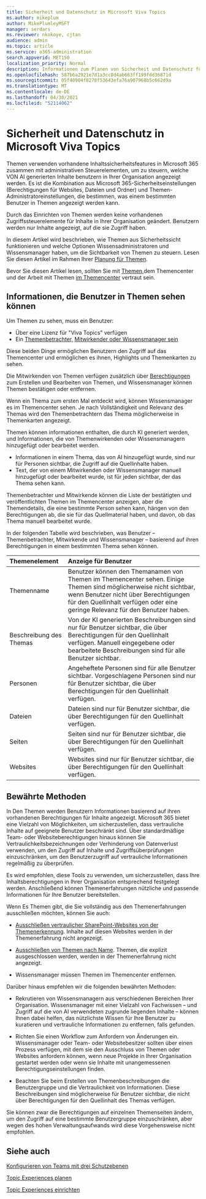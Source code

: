 ```yaml
---
title: Sicherheit und Datenschutz in Microsoft Viva Topics
ms.author: mikeplum
author: MikePlumleyMSFT
manager: serdars
ms.reviewer: nkokoye, cjtan
audience: admin
ms.topic: article
ms.service: o365-administration
search.appverid: MET150
localization_priority: Normal
description: Informationen zum Planen von Sicherheit und Datenschutz für Microsoft Viva Topics
ms.openlocfilehash: 587b6a2921e7d1a3cc8d4ab663ff199fdd36871d
ms.sourcegitcommit: 05f40904f8278f53643efa76a907968b5c662d9a
ms.translationtype: MT
ms.contentlocale: de-DE
ms.lasthandoff: 04/30/2021
ms.locfileid: "52114062"
---
```

# <a name="microsoft-viva-topics-security-and-privacy"></a>Sicherheit und Datenschutz in Microsoft Viva Topics

Themen verwenden vorhandene Inhaltssicherheitsfeatures in Microsoft 365 zusammen mit administrativen Steuerelementen, um zu steuern, welche VON AI generierten Inhalte benutzern in Ihrer Organisation angezeigt werden. Es ist die Kombination aus Microsoft 365-Sicherheitseinstellungen (Berechtigungen für Websites, Dateien und Ordner) und Themen-Administratoreinstellungen, die bestimmen, was einem bestimmten Benutzer in Themen angezeigt werden kann.

Durch das Einrichten von Themen werden keine vorhandenen Zugriffssteuerelemente für Inhalte in Ihrer Organisation geändert. Benutzern werden nur Inhalte angezeigt, auf die sie Zugriff haben.

In diesem Artikel wird beschrieben, wie Themen aus Sicherheitssicht funktionieren und welche Optionen Wissensadministratoren und Wissensmanager haben, um die Sichtbarkeit von Themen zu steuern. Lesen Sie diesen Artikel im Rahmen Ihrer [Planung für Themen](plan-topic-experiences.md).

Bevor Sie diesen Artikel lesen, [](topic-center-overview.md)sollten Sie mit [Themen,](topic-experiences-overview.md)dem Themencenter und der Arbeit mit Themen [im Themencenter](manage-topics.md) vertraut sein.

## <a name="what-users-can-see-in-topics"></a>Informationen, die Benutzer in Themen sehen können

Um Themen zu sehen, muss ein Benutzer:

- Über eine Lizenz für "Viva Topics" verfügen
- Ein [Themenbetrachter,](topic-experiences-knowledge-rules.md#change-who-can-see-topics-in-your-organization) [Mitwirkender oder Wissensmanager sein](topic-experiences-user-permissions.md)

Diese beiden Dinge ermöglichen Benutzern den Zugriff auf das Themencenter und ermöglichen es ihnen, Highlights und Themenkarten zu sehen.

Die Mitwirkenden von Themen verfügen zusätzlich über [Berechtigungen](topic-experiences-user-permissions.md) zum Erstellen und Bearbeiten von Themen, und Wissensmanager können Themen bestätigen oder entfernen.

Wenn ein Thema zum ersten Mal entdeckt wird, können Wissensmanager es im Themencenter sehen. Je nach Vollständigkeit und Relevanz des Themas wird den Themenbetrachtern das Thema möglicherweise in Themenkarten angezeigt.

Themen können informationen enthalten, die durch KI generiert werden, und Informationen, die von Themenwirkenden oder Wissensmanagern hinzugefügt oder bearbeitet werden.

- Informationen in einem Thema, das von AI hinzugefügt wurde, sind nur für Personen sichtbar, die Zugriff auf die Quellinhalte haben.
- Text, der von einem Mitwirkenden oder Wissensmanager manuell hinzugefügt oder bearbeitet wurde, ist für jeden sichtbar, der das Thema sehen kann.

Themenbetrachter und Mitwirkende können die Liste der bestätigten und veröffentlichten Themen im Themencenter anzeigen, aber die Themendetails, die eine bestimmte Person sehen kann, hängen von den Berechtigungen ab, die sie für das Quellmaterial haben, und davon, ob das Thema manuell bearbeitet wurde.

In der folgenden Tabelle wird beschrieben, was Benutzer – Themenbetrachter, Mitwirkende und Wissensmanager – basierend auf ihren Berechtigungen in einem bestimmten Thema sehen können.

|Themenelement|Anzeige für Benutzer|
|:---------|:------------------|
|Themenname|Benutzer können den Themanamen von Themen im Themencenter sehen. Einige Themen sind möglicherweise nicht sichtbar, wenn Benutzer nicht über Berechtigungen für den Quellinhalt verfügen oder eine geringe Relevanz für den Benutzer haben.|
|Beschreibung des Themas|Von der KI generierten Beschreibungen sind nur für Benutzer sichtbar, die über Berechtigungen für den Quellinhalt verfügen. Manuell eingegebene oder bearbeitete Beschreibungen sind für alle Benutzer sichtbar.|
|Personen|Angeheftete Personen sind für alle Benutzer sichtbar. Vorgeschlagene Personen sind nur für Benutzer sichtbar, die über Berechtigungen für den Quellinhalt verfügen.|
|Dateien|Dateien sind nur für Benutzer sichtbar, die über Berechtigungen für den Quellinhalt verfügen.|
|Seiten|Seiten sind nur für Benutzer sichtbar, die über Berechtigungen für den Quellinhalt verfügen.|
|Websites|Websites sind nur für Benutzer sichtbar, die über Berechtigungen für den Quellinhalt verfügen.|

## <a name="best-practices"></a>Bewährte Methoden

In Den Themen werden Benutzern Informationen basierend auf ihren vorhandenen Berechtigungen für Inhalte angezeigt. Microsoft 365 bietet eine Vielzahl von Möglichkeiten, um sicherzustellen, dass vertrauliche Inhalte auf geeignete Benutzer beschränkt sind. Über standardmäßige Team- oder [](../compliance/sensitivity-labels.md) Websiteberechtigungen hinaus können Sie Vertraulichkeitsbezeichnungen oder Verhinderung von Datenverlust verwenden, um den Zugriff auf Inhalte und Zugriffsüberprüfungen einzuschränken, um den Benutzerzugriff auf vertrauliche Informationen regelmäßig zu überprüfen. [](../compliance/dlp-learn-about-dlp.md) [](/azure/active-directory/governance/access-reviews-overview)

Es wird empfohlen, diese Tools zu verwenden, um sicherzustellen, dass Ihre Inhaltsberechtigungen in Ihrer Organisation entsprechend festgelegt werden. Anschließend können Themenerfahrungen nützliche und passende Informationen für Ihre Benutzer bereitstellen.

Wenn Es Themen gibt, die Sie vollständig aus den Themenerfahrungen ausschließen möchten, können Sie auch:

- [Ausschließen vertraulicher SharePoint-Websites von der Themenerkennung](topic-experiences-discovery.md#select-sharepoint-topic-sources). Inhalte auf diesen Websites werden in der Themenerfahrung nicht angezeigt.

- [Ausschließen von Themen nach Name](topic-experiences-discovery.md#exclude-topics-by-name). Themen, die explizit ausgeschlossen werden, werden in der Themenerfahrung nicht angezeigt.

- Wissensmanager müssen Themen im Themencenter entfernen.

Darüber hinaus empfehlen wir die folgenden bewährten Methoden:

- Rekrutieren von Wissensmanagern aus verschiedenen Bereichen Ihrer Organisation. Wissensmanager mit einer Vielzahl von Fachwissen – und Zugriff auf die von AI verwendeten zugrunde liegenden Inhalte – können Ihnen dabei helfen, das nützlichste Wissen für Ihre Benutzer zu kuratieren und vertrauliche Informationen zu entfernen, falls gefunden.

- Richten Sie einen Workflow zum Anfordern von Änderungen ein. Wissensmanager oder Team- oder Websitebesitzer sollten über einen Prozess verfügen, mit dem sie den Ausschluss von Themen oder Websites anfordern können, wenn neue Projekte in Ihrer Organisation gestartet werden oder wenn sie Inhalte mit unangemessenen Berechtigungseinstellungen finden.

- Beachten Sie beim Erstellen von Themenbeschreibungen die Benutzergruppe und die Vertraulichkeit von Informationen. Diese Beschreibungen sind möglicherweise für Benutzer sichtbar, die nicht über Berechtigungen für den Quellinhalt des Themas verfügen.

Sie können zwar die Berechtigungen auf einzelnen Themenseiten ändern, um den Zugriff auf eine bestimmte Benutzergruppe einzuschränken, aber wegen des hohen Verwaltungsaufwands wird diese Vorgehensweise nicht empfohlen.

## <a name="see-also"></a>Siehe auch

[Konfigurieren von Teams mit drei Schutzebenen](../solutions/configure-teams-three-tiers-protection.md)

[Topic Experiences planen](plan-topic-experiences.md)

[Topic Experiences einrichten](set-up-topic-experiences.md)
